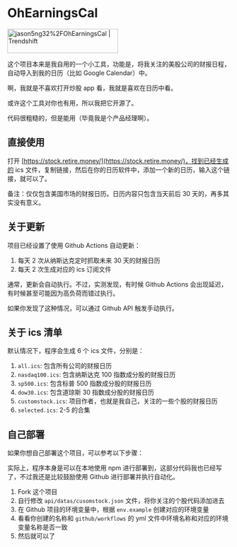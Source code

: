 # OhEarningsCal

<a href="https://trendshift.io/repositories/8148" target="_blank"><img src="https://trendshift.io/api/badge/repositories/8148" alt="jason5ng32%2FOhEarningsCal | Trendshift" style="width: 250px; height: 55px;" width="250" height="55"/></a>

这个项目本来是我自用的一个小工具，功能是，将我关注的美股公司的财报日程，自动导入到我的日历（比如 Google Calendar）中。

啊，我就是不喜欢打开炒股 app 看，我就是喜欢在日历中看。

或许这个工具对你也有用，所以我把它开源了。

代码很粗糙的，但是能用（毕竟我是个产品经理啊）。

## 直接使用

打开 [https://stock.retire.money/](https://stock.retire.money/)，找到已经生成的 ics 文件，复制链接，然后在你的日历软件中，添加一个新的日历，输入这个链接，就可以了。

备注：仅仅包含美国市场的财报日历。日历内容只包含当天前后 30 天的，再多其实没有意义。

## 关于更新

项目已经设置了使用 Github Actions 自动更新：

1. 每天 2 次从纳斯达克定时抓取未来 30 天的财报日历
2. 每天 2 次生成对应的 ics 订阅文件

通常，更新会自动执行。不过，实测发现，有时候 Github Actions 会出现延迟，有时候甚至可能因为高负荷而错过执行。

如果你发现了这种情况，可以通过 Github API 触发手动执行。

## 关于 ics 清单

默认情况下，程序会生成 6 个 ics 文件，分别是：

1. `all.ics`: 包含所有公司的财报日历
2. `nasdaq100.ics`: 包含纳斯达克 100 指数成分股的财报日历
3. `sp500.ics`: 包含标普 500 指数成分股的财报日历
4. `dow30.ics`: 包含道琼斯 30 指数成分股的财报日历
5. `customstock.ics`: 项目作者，也就是我自己，关注的一些个股的财报日历
6. `selected.ics`: 2-5 的合集

## 自己部署

如果你想自己部署这个项目，可以参考以下步骤：

实际上，程序本身是可以在本地使用 npm 进行部署到，这部分代码我也已经写了，不过我还是比较鼓励使用 Github 进行部署并执行自动化。

1. Fork 这个项目
2. 自行修改 `api/datas/cusomstock.json` 文件，将你关注的个股代码添加进去
3. 在 Github 项目的环境变量中，根据 `env.example` 创建对应的环境变量
4. 看看你创建的名称和 `github/workflows` 的 yml 文件中环境名称和对应的环境变量名称是否一致
5. 然后就可以了
